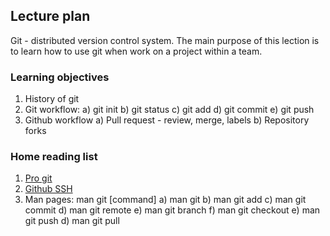 ## Lecture plan

Git - distributed version control system. The main purpose of this lection is to learn how to use git when work on a project within a team.

### Learning objectives

1. History of git
2. Git workflow:
    a) git init
    b) git status
    c) git add
    d) git commit
    e) git push
3. Github workflow
    a) Pull request - review, merge, labels
    b) Repository forks

### Home reading list

1. [Pro git](https://git-scm.com/book/en/v2)
2. [Github SSH](https://help.github.com/articles/connecting-to-github-with-ssh/)
2. Man pages: man git [command]
    a) man git
    b) man git add
    c) man git commit
    d) man git remote
    e) man git branch
    f) man git checkout
    e) man git push
    d) man git pull
